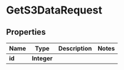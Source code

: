 

# GetS3DataRequest


## Properties

| Name | Type | Description | Notes |
|------------ | ------------- | ------------- | -------------|
|**id** | **Integer** |  |  |



